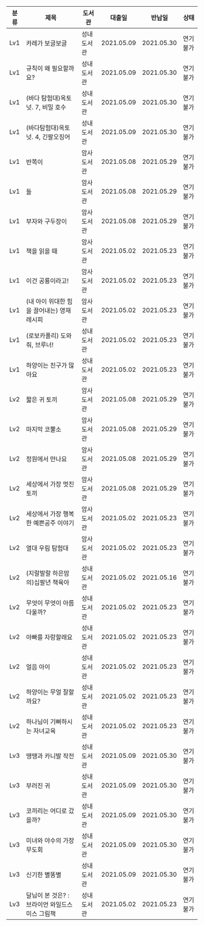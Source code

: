 |분류|제목|도서관|대출일|반납일|상태|
|--|--|--|--|--|--|
|Lv1|카레가 보글보글|성내도서관|2021.05.09|2021.05.30|연기불가|
|Lv1|규칙이 왜 필요할까요?|성내도서관|2021.05.09|2021.05.30|연기불가|
|Lv1|(바다 탐험대)옥토넛. 7, 비밀 호수|성내도서관|2021.05.09|2021.05.30|연기불가|
|Lv1|(바다탐험대)옥토넛. 4, 긴팔오징어|성내도서관|2021.05.09|2021.05.30|연기불가|
|Lv1|반쪽이|암사도서관|2021.05.08|2021.05.29|연기불가|
|Lv1|돌|암사도서관|2021.05.08|2021.05.29|연기불가|
|Lv1|부자와 구두장이|암사도서관|2021.05.08|2021.05.29|연기불가|
|Lv1|책을 읽을 때|암사도서관|2021.05.02|2021.05.23|연기불가|
|Lv1|이건 공룡이라고!|암사도서관|2021.05.02|2021.05.23|연기불가|
|Lv1|(내 아이 위대한 힘을 끌어내는) 영재 레시피|암사도서관|2021.05.02|2021.05.23|연기불가|
|Lv1|(로보카폴리) 도와줘, 브루너!|성내도서관|2021.05.02|2021.05.23|연기불가|
|Lv1|하양이는 친구가 많아요|성내도서관|2021.05.02|2021.05.23|연기불가|
|Lv2|짧은 귀 토끼|암사도서관|2021.05.08|2021.05.29|연기불가|
|Lv2|마지막 코뿔소|암사도서관|2021.05.08|2021.05.29|연기불가|
|Lv2|정원에서 만나요|암사도서관|2021.05.08|2021.05.29|연기불가|
|Lv2|세상에서 가장 멋진 토끼|암사도서관|2021.05.08|2021.05.29|연기불가|
|Lv2|세상에서 가장 행복한 예쁜공주 이야기|암사도서관|2021.05.02|2021.05.23|연기불가|
|Lv2|열대 우림 탐험대|암사도서관|2021.05.02|2021.05.23|연기불가|
|Lv2|(지랄발랄 하은맘의)십팔년 책육아|성내도서관|2021.05.02|2021.05.16|연기불가|
|Lv2|무엇이 무엇이 아름다울까?|성내도서관|2021.05.02|2021.05.23|연기불가|
|Lv2|아빠를 자랑할래요|성내도서관|2021.05.02|2021.05.23|연기불가|
|Lv2|얼음 아이|성내도서관|2021.05.02|2021.05.23|연기불가|
|Lv2|하양이는 무얼 잘할까요?|성내도서관|2021.05.02|2021.05.23|연기불가|
|Lv2|하나님이 기뻐하시는 자녀교육|성내도서관|2021.05.02|2021.05.23|연기불가|
|Lv3|땡땡과 카니발 작전|성내도서관|2021.05.09|2021.05.30|연기불가|
|Lv3|부러진 귀|성내도서관|2021.05.09|2021.05.30|연기불가|
|Lv3|코끼리는 어디로 갔을까?|성내도서관|2021.05.09|2021.05.30|연기불가|
|Lv3|미녀와 야수의 가장무도회|성내도서관|2021.05.09|2021.05.30|연기불가|
|Lv3|신기한 별똥별|성내도서관|2021.05.09|2021.05.30|연기불가|
|Lv3|달님이 본 것은? : 브라이언 와일드스미스 그림책|성내도서관|2021.05.02|2021.05.23|연기불가|
